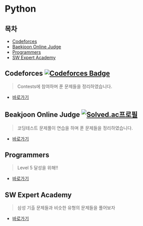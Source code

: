 # Python

## 목차

* [Codeforces](#codeforces)
* [Baekjoon Online Judge](#baekjoon-online-judge)
* [Programmers](#programmers)
* [SW Expert Academy](#sw-expert-academy)

## Codeforces [![Codeforces Badge](https://cp-logo.vercel.app/codeforces/mooyeon)](https://codeforces.com/profile/mooyeon)

> Contests에 참여하며 푼 문제들을 정리하였습니다.

* [바로가기](./codeforces)

## Beakjoon Online Judge [![Solved.ac프로필](http://mazassumnida.wtf/api/mini/generate_badge?boj=memoria22)](https://solved.ac/memoria22)

> 코딩테스트 문제풀이 연습을 하며 푼 문제들을 정리하였습니다.

* [바로가기](./baekjoon)

## Programmers

> Level 5 달성을 위해!!

* [바로가기](./programmers)

## SW Expert Academy

> 삼성 기출 문제들과 비슷한 유형의 문제들을 풀어보자

* [바로가기](./swExpertAcademy)



